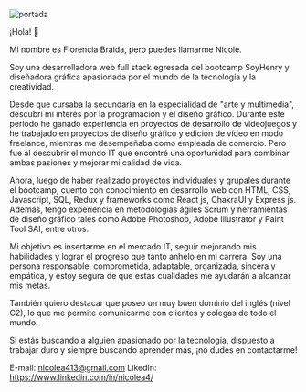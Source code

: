 ![portada](https://user-images.githubusercontent.com/113840807/218283385-208db2a5-6f7c-4ae8-8687-a3a949033d8e.jpg)

¡Hola! 👋

Mi nombre es Florencia Braida, pero puedes llamarme Nicole. 

Soy una desarrolladora web full stack egresada del bootcamp SoyHenry y diseñadora gráfica apasionada por el mundo de la tecnología y la creatividad.

Desde que cursaba la secundaria en la especialidad de "arte y multimedia", descubrí mi interés por la programación y el diseño gráfico. Durante este periodo he ganado experiencia en proyectos de desarrollo de videojuegos y he trabajado en proyectos de diseño gráfico y edición de vídeo en modo freelance, mientras me desempeñaba como empleada de comercio. Pero fue al descubrir el mundo IT que encontré una oportunidad para combinar ambas pasiones y mejorar mi calidad de vida.

Ahora, luego de haber realizado proyectos individuales y grupales durante el bootcamp, cuento con conocimiento en desarrollo web con HTML, CSS, Javascript, SQL, Redux y frameworks como React js, ChakraUI y Express js. Además, tengo experiencia en metodologías ágiles Scrum y herramientas de diseño gráfico tales
como Adobe Photoshop, Adobe Illustrator y Paint Tool SAI, entre otros.

Mi objetivo es insertarme en el mercado IT, seguir mejorando mis habilidades y lograr el progreso que tanto anhelo en mi carrera. Soy una persona responsable, comprometida, adaptable, organizada, sincera y empática, y estoy segura de que estas cualidades me ayudarán a alcanzar mis metas.

También quiero destacar que poseo un muy buen dominio del inglés (nivel C2), lo que me permite comunicarme con clientes y colegas de todo el mundo. 

Si estás buscando a alguien apasionado por la tecnología, dispuesto a trabajar duro y siempre buscando aprender más, ¡no dudes en contactarme!

E-mail: nicolea413@gmail.com
LikedIn: https://www.linkedin.com/in/nicolea4/
